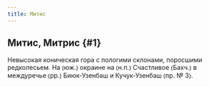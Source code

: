 ```yaml
---
title: Митис
---
```

## Митис, Митрис {#1}

Невысокая коническая гора с пологими склонами, поросшими редколесьем. На ⦅юж.⦆ окраине на ⦅н.п.⦆ Счастливое ⦅Бахч.⦆ в междуречье ⦅рр.⦆ Биюк-Узенбаш и Кучук-Узенбаш ⦅пр. № 3⦆.
